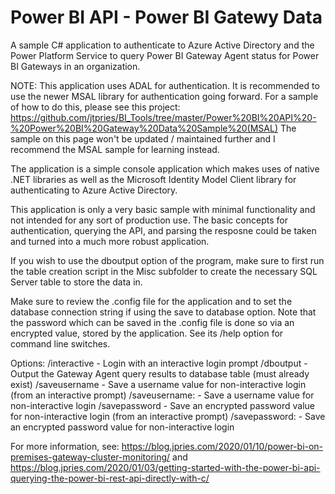 # Power BI API - Power BI Gatewy Data
A sample C# application to authenticate to Azure Active Directory and the Power Platform Service to query Power BI Gateway Agent status for Power BI Gateways in an organization.

NOTE:  This application uses ADAL for authentication.  It is recommended to use the newer MSAL library for authentication going forward.  For a sample of how to do this, please see this project:  https://github.com/jtpries/BI_Tools/tree/master/Power%20BI%20API%20-%20Power%20BI%20Gateway%20Data%20Sample%20(MSAL)
The sample on this page won't be updated / maintained further and I recommend the MSAL sample for learning instead.


The application is a simple console application which makes uses of native .NET libraries as well as the Microsoft Identity Model Client library for authenticating to Azure Active Directory.

This application is only a very basic sample with minimal functionality and not intended for any sort of production use. The basic concepts for authentication, querying the API, and parsing the resposne could be taken and turned into a much more robust application.

If you wish to use the dboutput option of the program, make sure to first run the table creation script in the Misc subfolder to create the necessary SQL Server table to store the data in.

Make sure to review the .config file for the application and to set the database connection string if using the save to database option.  Note that the password which can be saved in the .config file is done so via an encrypted value, stored by the application.  See its /help option for command line switches.

Options:
     /interactive                    - Login with an interactive login prompt
     /dboutput                       - Output the Gateway Agent query results to database table (must already exist)
     /saveusername                   - Save a username value for non-interactive login (from an interactive prompt)
     /saveusername:<username>        - Save a username value for non-interactive login
     /savepassword                   - Save an encrypted password value for non-interactive login (from an interactive prompt)
     /savepassword:<password>        - Save an encrypted password value for non-interactive login

For more information, see: https://blog.jpries.com/2020/01/10/power-bi-on-premises-gateway-cluster-monitoring/
and https://blog.jpries.com/2020/01/03/getting-started-with-the-power-bi-api-querying-the-power-bi-rest-api-directly-with-c/
